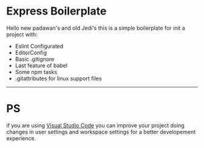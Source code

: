 # Express Boilerplate 
Hello new padawan's and old Jedi's this is a simple boilerplate for init a project with:
+ Eslint Configurated
+ EditorConfig
+ Basic .gitignore
+ Last feature of babel
+ Some npm tasks
+ .gitattributes for linux support files
------------------
# PS
if you are using [Visual Studio Code](https://code.visualstudio.com/) you can improve your project doing changes in user settings and workspace settings for a better developement experience.
